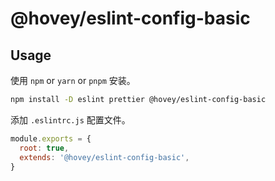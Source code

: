 # @hovey/eslint-config-basic

## Usage

使用 `npm` or `yarn` or `pnpm` 安装。

```sh
npm install -D eslint prettier @hovey/eslint-config-basic
```

添加 `.eslintrc.js` 配置文件。

```js
module.exports = {
  root: true,
  extends: '@hovey/eslint-config-basic',
}
```
